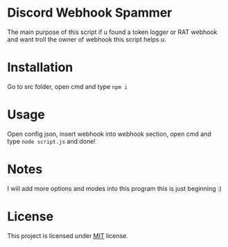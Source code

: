 # Discord Webhook Spammer
The main purpose of this script if u found a token logger or RAT webhook and want troll the owner of webhook this script helps u.

# Installation
Go to src folder, open cmd and type ```npm i```

# Usage
Open config json, insert webhook into webhook section, open cmd and type ```node script.js``` and done!

# Notes
I will add more options and modes into this program this is just beginning :)

# License
This project is licensed under [MIT](https://opensource.org/licenses/MIT) license.